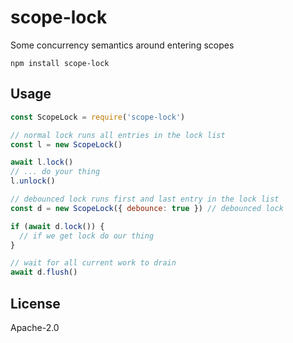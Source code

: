 # scope-lock

Some concurrency semantics around entering scopes

```
npm install scope-lock
```

## Usage

``` js
const ScopeLock = require('scope-lock')

// normal lock runs all entries in the lock list
const l = new ScopeLock()

await l.lock()
// ... do your thing
l.unlock()

// debounced lock runs first and last entry in the lock list
const d = new ScopeLock({ debounce: true }) // debounced lock

if (await d.lock()) {
  // if we get lock do our thing
}

// wait for all current work to drain
await d.flush()
```

## License

Apache-2.0
